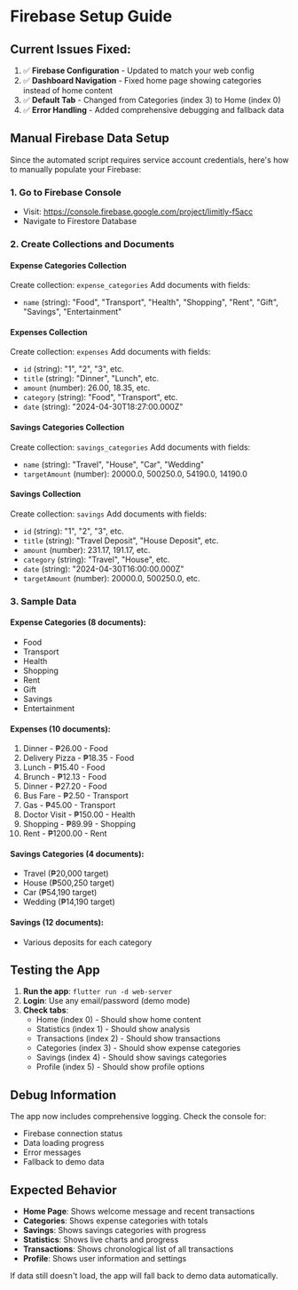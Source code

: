# Firebase Setup Guide

## Current Issues Fixed:

1. ✅ **Firebase Configuration** - Updated to match your web config
2. ✅ **Dashboard Navigation** - Fixed home page showing categories instead of home content
3. ✅ **Default Tab** - Changed from Categories (index 3) to Home (index 0)
4. ✅ **Error Handling** - Added comprehensive debugging and fallback data

## Manual Firebase Data Setup

Since the automated script requires service account credentials, here's how to manually populate your Firebase:

### 1. Go to Firebase Console
- Visit: https://console.firebase.google.com/project/limitly-f5acc
- Navigate to Firestore Database

### 2. Create Collections and Documents

#### Expense Categories Collection
Create collection: `expense_categories`
Add documents with fields:
- `name` (string): "Food", "Transport", "Health", "Shopping", "Rent", "Gift", "Savings", "Entertainment"

#### Expenses Collection  
Create collection: `expenses`
Add documents with fields:
- `id` (string): "1", "2", "3", etc.
- `title` (string): "Dinner", "Lunch", etc.
- `amount` (number): 26.00, 18.35, etc.
- `category` (string): "Food", "Transport", etc.
- `date` (string): "2024-04-30T18:27:00.000Z"

#### Savings Categories Collection
Create collection: `savings_categories`
Add documents with fields:
- `name` (string): "Travel", "House", "Car", "Wedding"
- `targetAmount` (number): 20000.0, 500250.0, 54190.0, 14190.0

#### Savings Collection
Create collection: `savings`
Add documents with fields:
- `id` (string): "1", "2", "3", etc.
- `title` (string): "Travel Deposit", "House Deposit", etc.
- `amount` (number): 231.17, 191.17, etc.
- `category` (string): "Travel", "House", etc.
- `date` (string): "2024-04-30T16:00:00.000Z"
- `targetAmount` (number): 20000.0, 500250.0, etc.

### 3. Sample Data

#### Expense Categories (8 documents):
- Food
- Transport  
- Health
- Shopping
- Rent
- Gift
- Savings
- Entertainment

#### Expenses (10 documents):
1. Dinner - ₱26.00 - Food
2. Delivery Pizza - ₱18.35 - Food
3. Lunch - ₱15.40 - Food
4. Brunch - ₱12.13 - Food
5. Dinner - ₱27.20 - Food
6. Bus Fare - ₱2.50 - Transport
7. Gas - ₱45.00 - Transport
8. Doctor Visit - ₱150.00 - Health
9. Shopping - ₱89.99 - Shopping
10. Rent - ₱1200.00 - Rent

#### Savings Categories (4 documents):
- Travel (₱20,000 target)
- House (₱500,250 target)
- Car (₱54,190 target)
- Wedding (₱14,190 target)

#### Savings (12 documents):
- Various deposits for each category

## Testing the App

1. **Run the app**: `flutter run -d web-server`
2. **Login**: Use any email/password (demo mode)
3. **Check tabs**:
   - Home (index 0) - Should show home content
   - Statistics (index 1) - Should show analysis
   - Transactions (index 2) - Should show transactions
   - Categories (index 3) - Should show expense categories
   - Savings (index 4) - Should show savings categories
   - Profile (index 5) - Should show profile options

## Debug Information

The app now includes comprehensive logging. Check the console for:
- Firebase connection status
- Data loading progress
- Error messages
- Fallback to demo data

## Expected Behavior

- **Home Page**: Shows welcome message and recent transactions
- **Categories**: Shows expense categories with totals
- **Savings**: Shows savings categories with progress
- **Statistics**: Shows live charts and progress
- **Transactions**: Shows chronological list of all transactions
- **Profile**: Shows user information and settings

If data still doesn't load, the app will fall back to demo data automatically. 